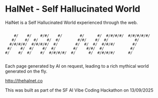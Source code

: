 # HalNet - Self Hallucinated World

HalNet is a Self Hallucinated World experienced through the web.

```
                                                                     
    #/    #/    #/#/    #/        #/      #/  #/#/#/#/  #/#/#/#/#/   
   #/    #/  #/    #/  #/        #/#/    #/  #/            #/        
  #/#/#/#/  #/#/#/#/  #/        #/  #/  #/  #/#/#/        #/         
 #/    #/  #/    #/  #/        #/    #/#/  #/            #/          
#/    #/  #/    #/  #/#/#/#/  #/      #/  #/#/#/#/      #/           
                                                                     
```

Each page generated by AI on request, leading to a rich mythical world generated
on the fly.


http://thehalnet.co

This was built as part of the SF AI Vibe Coding Hackathon on 13/09/2025
